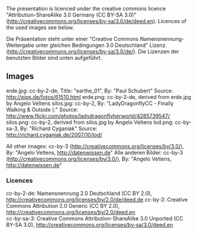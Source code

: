 The presentation is licenced under the creative commons licence "Attribution-ShareAlike 3.0 Germany (CC BY-SA 3.0)" (http://creativecommons.org/licenses/by-sa/3.0/de/deed.en). Licences of the used images see below.

Die Präsentation steht unter einer "Creative Commons Namensnennung-Weitergabe unter gleichen Bedingungen 3.0 Deutschland" Lizenz. (http://creativecommons.org/licenses/by-sa/3.0/de/). Die Lizenzen der benutzten Bilder sind unten aufgeführt.

## Images

erde.jpg: cc-by-2-de, Title: "earthe_01", By: "Paul Schubert" Source: http://piqs.de/fotos/61510.html 
erde.png: cc-by-2-de, derived from erde.jpg by Angelo Veltens
silos.jpg: cc-by-2, By: "LadyDragonflyCC - Finally Walking & Outside (:" Source: http://www.flickr.com/photos/ladydragonflyherworld/4285739547/ 
silos.png: cc-by-2, derived from silos.jpg by Angelo Veltens
lod.png: cc-by-sa-3, By: "Richard Cyganiak" Source: http://richard.cyganiak.de/2007/10/lod/

All other images: cc-by-3 (http://creativecommons.org/licenses/by/3.0/), By: "Angelo Veltens, http://datenwissen.de"
Alle anderen Bilder: cc-by-3 (http://creativecommons.org/licenses/by/3.0/), By: "Angelo Veltens, http://datenwissen.de"

### Licences

cc-by-2-de: Namensnennung 2.0 Deutschland (CC BY 2.0), http://creativecommons.org/licenses/by/2.0/de/deed.de
cc-by-2: Creative Commons Attribution 2.0 Generic (CC BY 2.0), http://creativecommons.org/licenses/by/2.0/deed.en								
cc-by-sa-3: Creative Commons Attribution-ShareAlike 3.0 Unported (CC BY-SA 3.0), http://creativecommons.org/licenses/by-sa/3.0/deed.en
